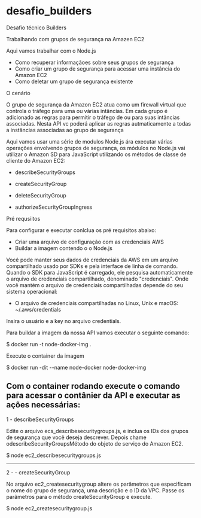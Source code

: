 # desafio_builders
Desafio técnico Builders

Trabalhando com grupos de segurança na Amazen EC2

Aqui vamos trabalhar com o Node.js

- Como recuperar informaçãoes sobre seus grupos de segurança 
- Como criar um grupo de segurança para acessar uma instância do Amazon EC2
- Como deletar um grupo de segurança existente

O cenário 

O grupo de segurança da Amazon EC2 atua como um firewall virtual que controla o tráfego para uma ou várias intâncias. Em cada grupo é adicionado as regras para permitir o tráfego de ou para suas intâncias associadas. 
Nesta API vc poderá aplicar as regras autmaticamente a todas a instâncias associadas ao grupo de segurança

Aqui vamos usar uma série de modulos Node.js ára executar várias operações envolvendo grupos de segurança, os módulos no Node.js vai utilizar o Amazon SD para JavaScript utilizando os métodos de classe de cliente do Amazon EC2:

- describeSecurityGroups

- createSecurityGroup

- deleteSecurityGroup

- authorizeSecurityGroupIngress


Pré requsiitos

Para configurar e executar conlclua os pré requisitos abaixo:

- Criar uma arquivo de configuração com as credenciais AWS 
- Buildar a imagem contendo o o Node.js

Você pode manter seus dados de credenciais da AWS em um arquivo compartilhado usado por SDKs e pela interface de linha de comando. Quando o SDK para JavaScript é carregado, ele pesquisa automaticamente o arquivo de credenciais compartilhado, denominado "credenciais". Onde você mantém o arquivo de credenciais compartilhadas depende do seu sistema operacional:

- O arquivo de credenciais compartilhadas no Linux, Unix e macOS: ~/.aws/credentials

Insira o usuário e a key no arquivo credentials. 


Para buildar a imagem da nossa API vamos executar o seguinte comando:

$ docker run -t node-docker-img . 

Execute o container da imagem

$ docker run -dit --name node-docker node-docker-img

Com o container rodando execute o comando para acessar o contânier da API e executar as ações necessárias:
----------------------------------------------------------
1 - describeSecurityGroups

Edite o arquivo ecs_describesecuritygroups.js, e inclua os IDs dos grupos de segurança que você deseja descrever. Depois chame odescribeSecurityGroupsMétodo do objeto de serviço do Amazon EC2.

$ node ec2_describesecuritygroups.js

---------------------------------------------------------
2 - - createSecurityGroup

No arquivo ec2_createsecuritygroup altere os parâmetros que especificam o nome do grupo de segurança, uma descrição e o ID da VPC. Passe os parâmetros para o método createSecurityGroup e execute.

$ node ec2_createsecuritygroup.js








